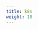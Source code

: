 ```yaml
---
title: k8s
weight: 10
---
```

<!-- Google tag (gtag.js) -->
<script async src="https://www.googletagmanager.com/gtag/js?id=G-MJFCJQTQ0G"></script>
<script>
  window.dataLayer = window.dataLayer || [];
  function gtag(){dataLayer.push(arguments);}
  gtag('js', new Date());

  gtag('config', 'G-MJFCJQTQ0G');
</script>